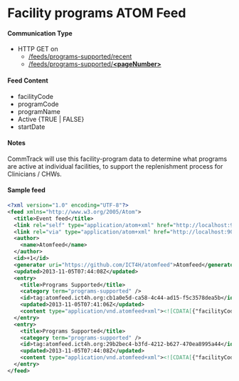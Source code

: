# Facility programs ATOM Feed

#### Communication Type

- HTTP GET on
	- [/feeds/programs-supported/recent](#)
	- [/feeds/programs-supported/**\<pageNumber\>**](#)


#### Feed Content

- facilityCode
- programCode
- programName
- Active {TRUE | FALSE} 
- startDate

#### Notes

CommTrack will use this facility-program data to determine what programs are active at individual facilities, to support the replenishment process for  Clinicians / CHWs. 

#### Sample feed

```xml
<?xml version="1.0" encoding="UTF-8"?>
<feed xmlns="http://www.w3.org/2005/Atom">
  <title>Event feed</title>
  <link rel="self" type="application/atom+xml" href="http://localhost:9091/feeds/programs-supported/recent" />
  <link rel="via" type="application/atom+xml" href="http://localhost:9091/feeds/programs-supported/1" />
  <author>
    <name>Atomfeed</name>
  </author>
  <id>+1</id>
  <generator uri="https://github.com/ICT4H/atomfeed">Atomfeed</generator>
  <updated>2013-11-05T07:44:08Z</updated>
  <entry>
    <title>Programs Supported</title>
    <category term="programs-supported" />
    <id>tag:atomfeed.ict4h.org:cb1a0e5d-ca58-4c44-ad15-f5c3578dea5b</id>
    <updated>2013-11-05T07:41:06Z</updated>
    <content type="application/vnd.atomfeed+xml"><![CDATA[{"facilityCode":"F10","programsSupported":[{"code":"ESS_MEDS","name":"ESSENTIAL MEDICINES","active":false,"startDate":1383589800000},{"code":"HIV","name":"HIV","active":false,"startDate":1383676200000}]}]]></content>
  </entry>
  <entry>
    <title>Programs Supported</title>
    <category term="programs-supported" />
    <id>tag:atomfeed.ict4h.org:29b2bec4-b3fd-4212-b627-470ea8995a44</id>
    <updated>2013-11-05T07:44:08Z</updated>
    <content type="application/vnd.atomfeed+xml"><![CDATA[{"facilityCode":"F11","programsSupported":[{"code":"VACCINES","name":"VACCINES","active":false,"startDate":1383244200000},{"code":"MALARIA","name":"MALARIA","active":false,"startDate":1384281000000}]}]]></content>
  </entry>
</feed>
```
